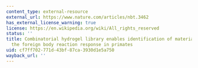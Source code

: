 ```yaml
---
content_type: external-resource
external_url: https://www.nature.com/articles/nbt.3462
has_external_license_warning: true
license: https://en.wikipedia.org/wiki/All_rights_reserved
status: ''
title: Combinatorial hydrogel library enables identification of materials that mitigate
  the foreign body reaction response in primates
uid: cf7ff702-771d-43bf-87ca-3930d1e5a750
wayback_url: ''
---
```

